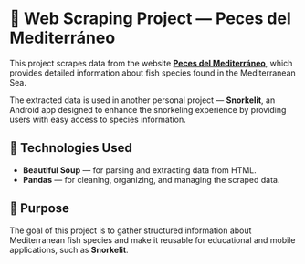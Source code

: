 # 🐠 Web Scraping Project — Peces del Mediterráneo

This project scrapes data from the website [**Peces del Mediterráneo**](https://pecesmediterraneo.com/), which provides detailed information about fish species found in the Mediterranean Sea.

The extracted data is used in another personal project — **Snorkelit**, an Android app designed to enhance the snorkeling experience by providing users with easy access to species information.

## 🧰 Technologies Used

- **Beautiful Soup** — for parsing and extracting data from HTML.
- **Pandas** — for cleaning, organizing, and managing the scraped data.

## 🚀 Purpose

The goal of this project is to gather structured information about Mediterranean fish species and make it reusable for educational and mobile applications, such as **Snorkelit**.
